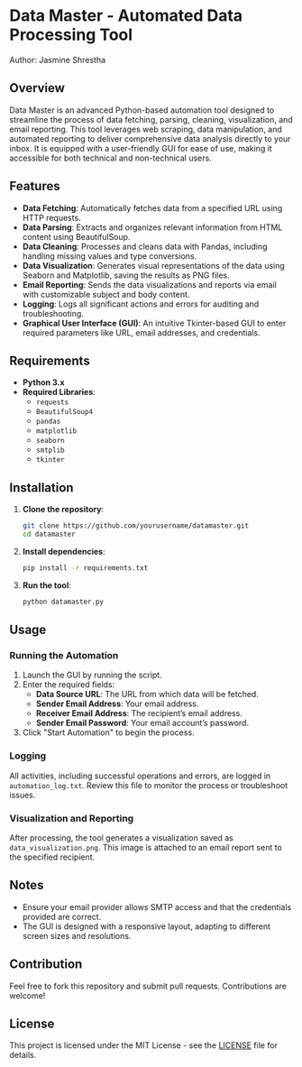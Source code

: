 # Data Master - Automated Data Processing Tool

Author: Jasmine Shrestha

## Overview

Data Master is an advanced Python-based automation tool designed to streamline the process of data fetching, parsing, cleaning, visualization, and email reporting. This tool leverages web scraping, data manipulation, and automated reporting to deliver comprehensive data analysis directly to your inbox. It is equipped with a user-friendly GUI for ease of use, making it accessible for both technical and non-technical users.

## Features

- **Data Fetching**: Automatically fetches data from a specified URL using HTTP requests.
- **Data Parsing**: Extracts and organizes relevant information from HTML content using BeautifulSoup.
- **Data Cleaning**: Processes and cleans data with Pandas, including handling missing values and type conversions.
- **Data Visualization**: Generates visual representations of the data using Seaborn and Matplotlib, saving the results as PNG files.
- **Email Reporting**: Sends the data visualizations and reports via email with customizable subject and body content.
- **Logging**: Logs all significant actions and errors for auditing and troubleshooting.
- **Graphical User Interface (GUI)**: An intuitive Tkinter-based GUI to enter required parameters like URL, email addresses, and credentials.

## Requirements

- **Python 3.x**
- **Required Libraries**:
  - `requests`
  - `BeautifulSoup4`
  - `pandas`
  - `matplotlib`
  - `seaborn`
  - `smtplib`
  - `tkinter`

## Installation

1. **Clone the repository**:
   ```bash
   git clone https://github.com/yourusername/datamaster.git
   cd datamaster
   ```

2. **Install dependencies**:
   ```bash
   pip install -r requirements.txt
   ```

3. **Run the tool**:
   ```bash
   python datamaster.py
   ```

## Usage

### Running the Automation

1. Launch the GUI by running the script.
2. Enter the required fields:
   - **Data Source URL**: The URL from which data will be fetched.
   - **Sender Email Address**: Your email address.
   - **Receiver Email Address**: The recipient’s email address.
   - **Sender Email Password**: Your email account’s password.
3. Click "Start Automation" to begin the process.

### Logging

All activities, including successful operations and errors, are logged in `automation_log.txt`. Review this file to monitor the process or troubleshoot issues.

### Visualization and Reporting

After processing, the tool generates a visualization saved as `data_visualization.png`. This image is attached to an email report sent to the specified recipient.

## Notes

- Ensure your email provider allows SMTP access and that the credentials provided are correct.
- The GUI is designed with a responsive layout, adapting to different screen sizes and resolutions.

## Contribution

Feel free to fork this repository and submit pull requests. Contributions are welcome!

## License

This project is licensed under the MIT License - see the [LICENSE](LICENSE) file for details.
